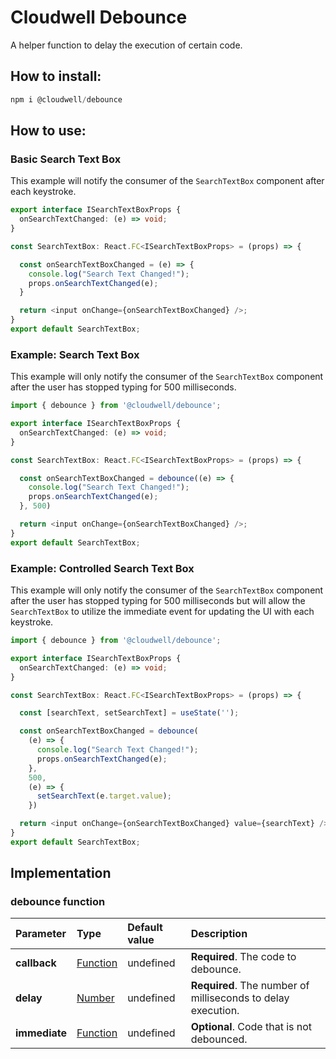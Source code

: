 # Cloudwell Debounce
A helper function to delay the execution of certain code.

## How to install:
```powershell
npm i @cloudwell/debounce
```

## How to use:

### Basic Search Text Box

This example will notify the consumer of the `SearchTextBox` component after each keystroke.
```typescript
export interface ISearchTextBoxProps {
  onSearchTextChanged: (e) => void;
}

const SearchTextBox: React.FC<ISearchTextBoxProps> = (props) => {

  const onSearchTextBoxChanged = (e) => {
    console.log("Search Text Changed!");
    props.onSearchTextChanged(e);
  }

  return <input onChange={onSearchTextBoxChanged} />;
}
export default SearchTextBox;
```

### Example: Search Text Box

This example will only notify the consumer of the `SearchTextBox` component after the user has stopped typing for 500 milliseconds.
```typescript
import { debounce } from '@cloudwell/debounce';

export interface ISearchTextBoxProps {
  onSearchTextChanged: (e) => void;
}

const SearchTextBox: React.FC<ISearchTextBoxProps> = (props) => {

  const onSearchTextBoxChanged = debounce((e) => {
    console.log("Search Text Changed!");
    props.onSearchTextChanged(e);
  }, 500)

  return <input onChange={onSearchTextBoxChanged} />;
}
export default SearchTextBox;
```

### Example: Controlled Search Text Box

This example will only notify the consumer of the `SearchTextBox` component after the user has stopped typing for 500 milliseconds but will allow the `SearchTextBox` to utilize the immediate event for updating the UI with each keystroke.
```typescript
import { debounce } from '@cloudwell/debounce';

export interface ISearchTextBoxProps {
  onSearchTextChanged: (e) => void;
}

const SearchTextBox: React.FC<ISearchTextBoxProps> = (props) => {

  const [searchText, setSearchText] = useState('');

  const onSearchTextBoxChanged = debounce(
    (e) => {
      console.log("Search Text Changed!");
      props.onSearchTextChanged(e);
    },
    500,
    (e) => {
      setSearchText(e.target.value);
    })

  return <input onChange={onSearchTextBoxChanged} value={searchText} />;
}
export default SearchTextBox;
```

## Implementation
### **debounce** function

|Parameter|Type|Default value|Description|
|:---|:---|:---|:---|
|**callback**|[Function](https://developer.mozilla.org/en-US/docs/Web/JavaScript/Reference/Global_Objects/Function)|undefined|**Required**. The code to debounce.|
|**delay**|[Number](https://developer.mozilla.org/en-US/docs/Web/JavaScript/Reference/Global_Objects/Number)|undefined|**Required**. The number of milliseconds to delay execution.|
|**immediate**|[Function](https://developer.mozilla.org/en-US/docs/Web/JavaScript/Reference/Global_Objects/Function)|undefined|**Optional**. Code that is not debounced.|
